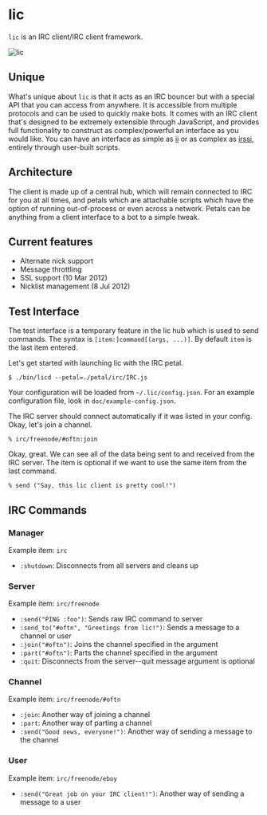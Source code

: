 lic
===

`lic` is an IRC client/IRC client framework.

![lic](https://github.com/oftn/lic/raw/master/img/logo.png)


Unique
------

What's unique about `lic` is that it acts as an IRC bouncer but with a special API that you can access from anywhere.
It is accessible from multiple protocols and can be used to quickly make bots. It comes with an IRC client that's
designed to be extremely extensible through JavaScript, and provides full functionality to construct as
complex/powerful an interface as you would like. You can have an interface as simple as [ii][] or as complex as
[irssi][], entirely through user-built scripts.

   [ii]: <http://tools.suckless.org/ii/> "a minimalist FIFO and filesystem-based IRC client"
   [irssi]: <http://irssi.org/> "themable ncurses IRC client"

Architecture
-----------

The client is made up of a central hub, which will remain connected to IRC for you at all times, and petals which are attachable scripts which have the option of running out-of-process or even across a network. Petals can be anything from a client interface to a bot to a simple tweak.


Current features
----------------

 * Alternate nick support
 * Message throttling
 * SSL support (10 Mar 2012)
 * Nicklist management (8 Jul 2012)

Test Interface
--------------

The test interface is a temporary feature in the lic hub which is used to send commands. The syntax is
`[item:]command[(args, ...)]`. By default `item` is the last item entered.

Let's get started with launching lic with the IRC petal.

    $ ./bin/licd --petal=./petal/irc/IRC.js

Your configuration will be loaded from `~/.lic/config.json`. For an example configuration file, look in
`doc/example-config.json`.

The IRC server should connect automatically if it was listed in your config. Okay, let's join a channel.

    % irc/freenode/#oftn:join

Okay, great. We can see all of the data being sent to and received from the IRC server. The item is optional
if we want to use the same item from the last command.

    % send ("Say, this lic client is pretty cool!")


IRC Commands
------------

### Manager

Example item: `irc`

- `:shutdown`: Disconnects from all servers and cleans up

### Server

Example item: `irc/freenode`

- `:send("PING :foo")`: Sends raw IRC command to server
- `:send_to("#oftn", "Greetings from lic!")`: Sends a message to a channel or user
- `:join("#oftn")`: Joins the channel specified in the argument
- `:part("#oftn")`: Parts the channel specified in the argument
- `:quit`: Disconnects from the server--quit message argument is optional

### Channel

Example item: `irc/freenode/#oftn`

- `:join`: Another way of joining a channel
- `:part`: Another way of parting a channel
- `:send("Good news, everyone!")`: Another way of sending a message to the channel

### User

Example item: `irc/freenode/eboy`

- `:send("Great job on your IRC client!")`: Another way of sending a message to a user

